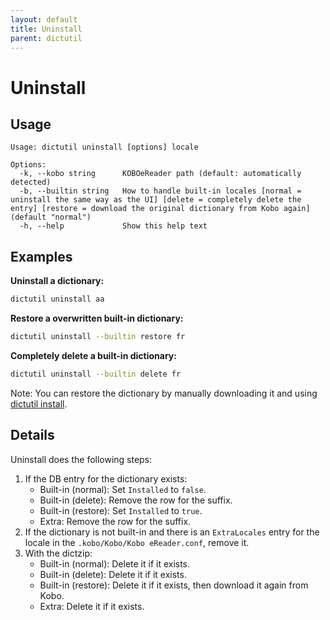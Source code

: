 ```yaml
---
layout: default
title: Uninstall
parent: dictutil
---
```


# Uninstall

## Usage

```
Usage: dictutil uninstall [options] locale

Options:
  -k, --kobo string      KOBOeReader path (default: automatically detected)
  -b, --builtin string   How to handle built-in locales [normal = uninstall the same way as the UI] [delete = completely delete the entry] [restore = download the original dictionary from Kobo again] (default "normal")
  -h, --help             Show this help text
```

## Examples

**Uninstall a dictionary:**

```sh
dictutil uninstall aa
```

**Restore a overwritten built-in dictionary:**

```sh
dictutil uninstall --builtin restore fr
```

**Completely delete a built-in dictionary:**

```sh
dictutil uninstall --builtin delete fr
```

Note: You can restore the dictionary by manually downloading it and using [dictutil install](./install).

## Details
Uninstall does the following steps:

1. If the DB entry for the dictionary exists:
   - Built-in (normal): Set `Installed` to `false`.
   - Built-in (delete): Remove the row for the suffix.
   - Built-in (restore): Set `Installed` to `true`.
   - Extra: Remove the row for the suffix.
2. If the dictionary is not built-in and there is an `ExtraLocales` entry for the locale in the `.kobo/Kobo/Kobo eReader.conf`, remove it.
3. With the dictzip:
   - Built-in (normal): Delete it if it exists.
   - Built-in (delete): Delete it if it exists.
   - Built-in (restore): Delete it if it exists, then download it again from Kobo.
   - Extra: Delete it if it exists.
